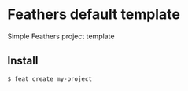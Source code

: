 # Feathers default template

Simple Feathers project template

## Install

```bash
$ feat create my-project
```
